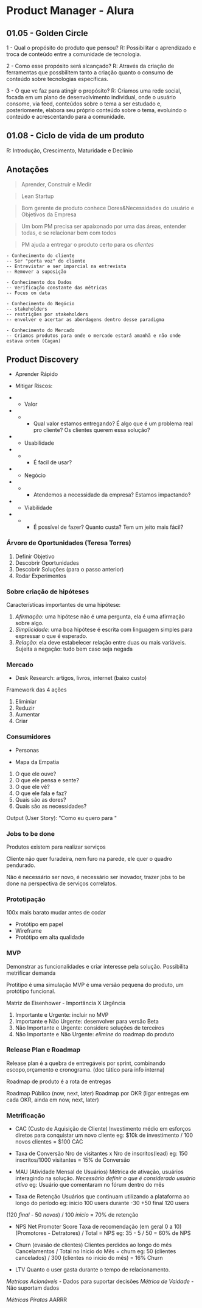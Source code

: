 # Product Manager - Alura

## 01.05 - Golden Circle

1 - Qual o propósito do produto que pensou?
R: Possibilitar o aprendizado e troca de conteúdo entre a comunidade de tecnologia.

2 - Como esse propósito será alcançado?
R: Através da criação de ferramentas que possbilitem tanto a criação quanto o consumo de conteúdo sobre tecnologias específicas.

3 - O que vc faz para atingir o propósito?
R: Criamos uma rede social, focada em um plano de desenvolvimento individual, onde o usuário consome, via feed, conteúdos sobre o tema a ser estudado e, posteriomente, elabora seu próprio conteúdo sobre o tema, evoluindo o conteúdo e acrescentando para a comunidade. 

## 01.08 - Ciclo de vida de um produto

R: Introdução, Crescimento, Maturidade e Declínio


## Anotações

> Aprender, Construir e Medir

> Lean Startup

> Bom gerente de produto conhece Dores&Necessidades do usuário e Objetivos da Empresa

> Um bom PM precisa ser apaixonado por uma das áreas, entender todas, e se relacionar bem com todos

> PM ajuda a entregar o produto certo para os *clientes*

```
- Conhecimento do cliente
-- Ser "porta voz" do cliente
-- Entrevistar e ser imparcial na entrevista
-- Remover a suposição

- Conhecimento dos Dados
-- Verificação constante das métricas
-- Focus on data

- Conhecimento do Negócio
-- stakeholders
-- restrições por stakeholders
-- envolver e acertar as abordagens dentro desse paradigma

- Conhecimento do Mercado
-- Criamos produtos para onde o mercado estará amanhã e não onde estava ontem (Cagan)
```



## Product Discovery

- Aprender Rápido
- Mitigar Riscos:

- - Valor
- - - Qual valor estamos entregando? É algo que é um problema real pro cliente? Os clientes querem essa solução? 

- - Usabilidade
- - - É facil de usar?

- - Negócio
- - - Atendemos a necessidade da empresa? Estamos impactando?

- - Viabilidade
- - - É possível de fazer? Quanto custa? Tem um jeito mais fácil?

### Árvore de Oportunidades (Teresa Torres)

1. Definir Objetivo
2. Descobrir Oportunidades
3. Descobrir Soluções (para o passo anterior)
4. Rodar Experimentos


### Sobre criação de hipóteses

Características importantes de uma hipótese:

1. *Afirmação*: uma hipótese não é uma pergunta, ela é uma afirmação sobre algo.
2. *Simplicidade*: uma boa hipótese é escrita com linguagem simples para expressar o que é esperado.
3. *Relação*: ela deve estabelecer relação entre duas ou mais variáveis.
Sujeita a negação: tudo bem caso seja negada


### Mercado

- Desk Research: artigos, livros, internet (baixo custo)

Framework das 4 ações

1. Eliminiar
2. Reduzir
3. Aumentar
4. Criar

### Consumidores

- Personas

- Mapa da Empatia
1. O que ele ouve? 
2. O que ele pensa e sente?
3. O que ele vê?
4. O que ele fala e faz?
5. Quais são as dores?
6. Quais são as necessidades?

Output (User Story): 
"Como <PERSONA> eu quero <OBJETIVO> para <FINALIDADE>"


### Jobs to be done

Produtos existem para realizar serviços

Cliente não quer furadeira, nem furo na parede, ele quer o quadro pendurado.

Não é necessário ser novo, é necessário ser inovador, trazer jobs to be done na perspectiva de serviços correlatos. 

### Prototipação

100x mais barato mudar antes de codar

- Protótipo em papel
- Wireframe 
- Protótipo em alta qualidade

### MVP

Demonstrar as funcionalidades e criar interesse pela solução.
Possibilita metrificar demanda

Protitipo é uma simulação
MVP é uma versão pequena do produto, um protótipo funcional. 

Matriz de Eisenhower - Importância X Urgência

1. Importante e Urgente: incluir no MVP
2. Importante e Não Urgente: desenvolver para versão Beta
3. Não Importante e Urgente: considere soluções de terceiros
4. Não Importante e Não Urgente: *elimine* do roadmap do produto

### Release Plan e Roadmap

Release plan é a quebra de entregáveis por sprint, combinando escopo,orçamento e cronograma. (doc tático para info interna)

Roadmap de produto é a rota de entregas

Roadmap Público (now, next, later)
Roadmap por OKR (ligar entregas em cada OKR, ainda em now, next, later)


### Metrificação

- CAC (Custo de Aquisição de Cliente)
Investimento médio em esforços diretos para conquistar um novo cliente
eg:
$10k de investimento / 100 novos clientes = $100 CAC

- Taxa de Conversão
Nro de visitantes x Nro de inscritos(lead)
eg:
150 inscritos/1000 visitantes = 15% de Conversão

- MAU (Atividade Mensal de Usuários)
Métrica de ativação, usuários interagindo na solução.
*Necessário definir o que é considerado usuário ativo*
eg:
Usuário que comentaram no fórum dentro do mês

- Taxa de Retenção
Usuários que continuam utilizando a plataforma ao longo do período
eg:
inicio 100 users
durante -30 +50
final 120 users

(120 *final* - 50 *novos*) / 100 *inicio* = 70% de retenção

- NPS Net Promoter Score
Taxa de recomendação (em geral 0 a 10)
(Promotores - Detratores) / Total = NPS
eg:
35 - 5 / 50 = 60% de NPS

- Churn (evasão de clientes)
Clientes perdidos ao longo do mês
Cancelamentos / Total no Inicio do Mês = churn
eg:
50 (clientes cancelados) / 300 (clientes no inicio do mês) = 16% Churn

- LTV
Quanto o user gasta durante o tempo de relacionamento.


*Metricas Acionáveis* - Dados para suportar decisões
*Métrica de Vaidade* - Não suportam dados

*Métricas Piratas* AARRR 



